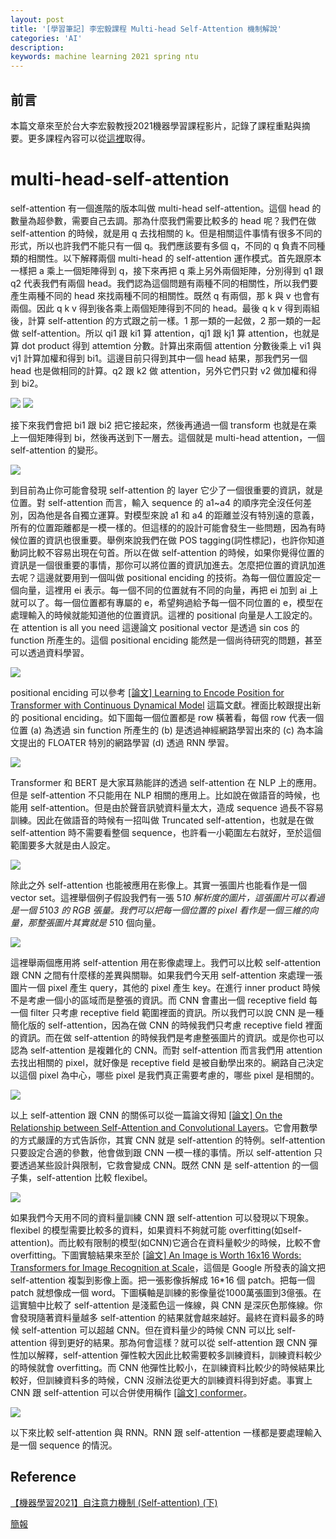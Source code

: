 ```yaml
---
layout: post
title: '[學習筆記] 李宏毅課程 Multi-head Self-Attention 機制解說'
categories: 'AI'
description:
keywords: machine learning 2021 spring ntu
---
```


## 前言
本篇文章來至於台大李宏毅教授2021機器學習課程影片，記錄了課程重點與摘要。更多課程內容可以從[這裡](https://speech.ee.ntu.edu.tw/~hylee/ml/2021-spring.html)取得。


# multi-head-self-attention
self-attention 有一個進階的版本叫做 multi-head self-attention。這個 head 的數量為超參數，需要自己去調。那為什麼我們需要比較多的 head 呢？我們在做 self-attention 的時候，就是用 q 去找相關的 k。但是相關這件事情有很多不同的形式，所以也許我們不能只有一個 q。我們應該要有多個 q，不同的 q 負責不同種類的相關性。以下解釋兩個 multi-head 的 self-attention 運作模式。首先跟原本一樣把 a 乘上一個矩陣得到 q，接下來再把 q 乘上另外兩個矩陣，分別得到 q1 跟 q2 代表我們有兩個 head。我們認為這個問題有兩種不同的相關性，所以我們要產生兩種不同的 head 來找兩種不同的相關性。既然 q 有兩個，那 k 與 v 也會有兩個。因此 q k v 得到後各乘上兩個矩陣得到不同的 head。最後 q k v 得到兩組後，計算 self-attention 的方式跟之前一樣。1 那一類的一起做，2 那一類的一起做 self-attention。所以 qi1 跟 ki1 算 attention，qj1 跟 kj1 算 attention，也就是算 dot product 得到 attemtion 分數。計算出來兩個 attention 分數後乘上 vi1 與 vj1 計算加權和得到 bi1。這邊目前只得到其中一個 head 結果，那我們另一個 head 也是做相同的計算。q2 跟 k2 做 attention，另外它們只對 v2 做加權和得到 bi2。

![](https://i.imgur.com/0rhHZDx.png)
![](https://i.imgur.com/3n8xNLP.png)

接下來我們會把 bi1 跟 bi2 把它接起來，然後再通過一個 transform 也就是在乘上一個矩陣得到 bi，然後再送到下一層去。這個就是 multi-head attention，一個 self-attention 的變形。

![](https://i.imgur.com/4jfotwi.png)

到目前為止你可能會發現 self-attention 的 layer 它少了一個很重要的資訊，就是位置。對 self-attention 而言，輸入 sequence 的 a1~a4 的順序完全沒任何差別，因為他是各自獨立運算。對模型來說 a1 和 a4 的距離並沒有特別遠的意義，所有的位置距離都是一模一樣的。但這樣的的設計可能會發生一些問題，因為有時候位置的資訊也很重要。舉例來說我們在做 POS tagging(詞性標記)，也許你知道動詞比較不容易出現在句首。所以在做 self-attention 的時候，如果你覺得位置的資訊是一個很重要的事情，那你可以將位置的資訊加進去。怎麼把位置的資訊加進去呢？這邊就要用到一個叫做 positional enciding 的技術。為每一個位置設定一個向量，這裡用 ei 表示。每一個不同的位置就有不同的向量，再把 ei 加到 ai 上就可以了。每一個位置都有專屬的 e，希望夠過給予每一個不同位置的 e，模型在處理輸入的時候就能知道他的位置資訊。這裡的 positional 向量是人工設定的。在 attention is all you need 這邊論文 positional vector 是透過 sin cos 的 function 所產生的。這個 positional enciding 能然是一個尚待研究的問題，甚至可以透過資料學習。

![](https://i.imgur.com/QYpn2J3.png)

positional enciding 可以參考 [[論文] Learning to Encode Position for Transformer with Continuous Dynamical Model](https://arxiv.org/abs/2003.09229) 這篇文獻。裡面比較跟提出新的 positional enciding。如下圖每一個位置都是 row 橫著看，每個 row 代表一個位置 (a) 為透過 sin function 所產生的 (b) 是透過神經網路學習出來的 (c) 為本論文提出的 FLOATER 特別的網路學習 (d) 透過 RNN 學習。

![](https://i.imgur.com/1sNzVDe.png)

Transformer 和 BERT 是大家耳熟能詳的透過 self-attention 在 NLP 上的應用。但是 self-attention 不只能用在 NLP 相關的應用上。比如說在做語音的時候，也能用 self-attention。但是由於聲音訊號資料量太大，造成 sequence 過長不容易訓練。因此在做語音的時候有一招叫做 Truncated self-attention，也就是在做 self-attention 時不需要看整個 sequence，也許看一小範圍左右就好，至於這個範圍要多大就是由人設定。

![](https://i.imgur.com/YTpfya3.png)

除此之外 self-attention 也能被應用在影像上。其實一張圖片也能看作是一個 vector set。這裡舉個例子假設我們有一張 5*10 解析度的圖片，這張圖片可以看過是一個 5*10*3 的 RGB 張量。我們可以把每一個位置的 pixel 看作是一個三維的向量，那整張圖片其實就是 5*10 個向量。

![](https://i.imgur.com/6XDNsNF.png)

這裡舉兩個應用將 self-attention 用在影像處理上。我們可以比較 self-attention 跟 CNN  之間有什麼樣的差異與關聯。如果我們今天用 self-attention 來處理一張圖片一個 pixel 產生 query，其他的 pixel 產生 key。在進行 inner product 時候不是考慮一個小的區域而是整張的資訊。而 CNN 會畫出一個 receptive field 每一個 filter 只考慮 receptive field 範圍裡面的資訊。所以我們可以說 CNN 是一種簡化版的 self-attention，因為在做 CNN 的時候我們只考慮 receptive field 裡面的資訊。而在做 self-attention 的時候我們是考慮整張圖片的資訊。或是你也可以認為 self-attention 是複雜化的 CNN。而對 self-attention 而言我們用 attention 去找出相關的 pixel，就好像是 receptive field 是被自動學出來的。網路自己決定以這個 pixel 為中心，哪些 pixel 是我們真正需要考慮的，哪些 pixel 是相關的。

![](https://i.imgur.com/qKrDBTM.png)

以上 self-attention 跟 CNN 的關係可以從一篇論文得知 [[論文] On the Relationship between Self-Attention and Convolutional Layers](https://arxiv.org/abs/1911.03584)。它會用數學的方式嚴謹的方式告訴你，其實 CNN 就是 self-attention 的特例。self-attention 只要設定合適的參數，他會做到跟 CNN 一模一樣的事情。所以 self-attention 只要透過某些設計與限制，它救會變成 CNN。既然 CNN 是 self-attention 的一個子集，self-attention 比較 flexibel。

![](https://i.imgur.com/OlFoSkK.png)

如果我們今天用不同的資料量訓練 CNN 跟 self-attention 可以發現以下現象。flexibel 的模型需要比較多的資料，如果資料不夠就可能 overfitting(如self-attention)。而比較有限制的模型(如CNN)它適合在資料量較少的時候，比較不會 overfitting。下圖實驗結果來至於 [[論文] An Image is Worth 16x16 Words: Transformers for Image Recognition at Scale](https://arxiv.org/pdf/2010.11929.pdf)，這個是 Google 所發表的論文把 self-attention 複製到影像上面。把一張影像拆解成 16*16 個 patch。把每一個 patch 就想像成一個 word。下圖橫軸是訓練的影像量從1000萬張圖到3億張。在這實驗中比較了 self-attention 是淺藍色這一條線，與 CNN 是深灰色那條線。你會發現隨著資料量越多 self-attention 的結果就會越來越好。最終在資料最多的時候 self-attention 可以超越 CNN。但在資料量少的時候 CNN 可以比 self-attention 得到更好的結果。那為何會這樣？就可以從 self-attention 跟 CNN 彈性加以解釋，self-attention 彈性較大因此比較需要較多訓練資料，訓練資料較少的時候就會 overfitting。而 CNN 他彈性比較小，在訓練資料比較少的時候結果比較好，但訓練資料多的時候，CNN 沒辦法從更大的訓練資料得到好處。事實上 CNN 跟 self-attention 可以合併使用稱作 [[論文] conformer](https://arxiv.org/abs/2005.08100)。

![](https://i.imgur.com/imz2DZp.png)

以下來比較 self-attention 與 RNN。RNN 跟 self-attention 一樣都是要處理輸入是一個 sequence 的情況。

## Reference

[【機器學習2021】自注意力機制 (Self-attention) (下)](https://www.youtube.com/watch?v=gmsMY5kc-zw)

[簡報](https://speech.ee.ntu.edu.tw/~hylee/ml/ml2021-course-data/normalization_v4.pdf)